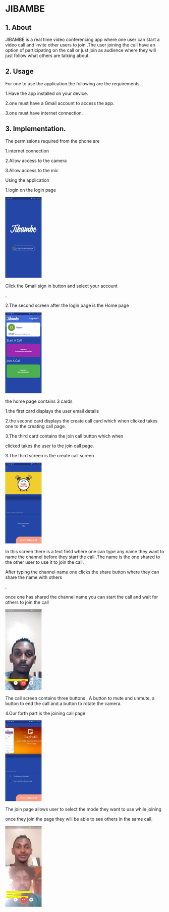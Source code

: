 # JIBAMBE

## 1. About

JIBAMBE is a real time video conferencing app where one user can start a video call and invite other users to join .The user joining the call have an option of participating on the call or just join as audience where they will just follow what others are talking about.

## 2. Usage

For one to use the application the following are the requirements.

1.Have the app installed on your device.

2.one must have a Gmail account to access the app.

3.one must have internet connection.

## 3. Implementation.

The permissions required from the phone are 

1.internet connection

2.Allow access to the camera

3.Allow access to the mic

Using the application

1.login on the login page

<img src=".\img\Screenshot_20200909-021918.jpg" style="zoom:25%;" />

Click the Gmail sign in button and select your account

<img src=".\img\Screenshot_20200909-021925_Google_Play_services.jpg" style="zoom:25%;" />



2.The second screen after the login page is the Home page

<img src=".\img\Screenshot_20200909-021933.jpg" style="zoom:25%;" />



the home page contains 3 cards

1.the first card displays the user email details

2.the second card displays the create call card which when clicked takes one to the creating call page.

3.The third card contains the join call button which when 

clicked takes the user to the join call page.



3.The third screen is the create call screen

<img src=".\img\Screenshot_20200909-021943.jpg" style="zoom:25%;" />



In this screen there is a text field where one can type any name they want to name the channel before they start the call .The name is the one shared to the other user to use it to join the call.

After typing the channel name one clicks the share button where they can share the name with others

<img src=".\img\Screenshot_20200909-022001_Android_System.jpg" style="zoom:25%;" />



once one has shared the channel name you can start the call and wait for others to join the call

<img src=".\img\Screenshot_20200909-022015.jpg" style="zoom:25%;" />



The call screen contains three buttons . A button to mute and unmute, a button to end the call and a button to rotate the camera.



4.Our forth part is the joining call page

<img src=".\img\Screenshot_20200909-022031.jpg" style="zoom:25%;" />



The join page allows user to select the mode they want to use while joining

once they join the page they will be able to see others in the same call.

<img src=".\img\Screenshot_20200909-134118.jpg" style="zoom:25%;" />

